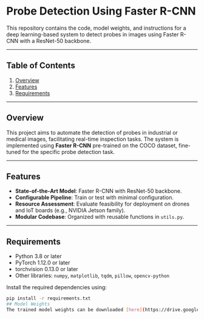 # Probe Detection Using Faster R-CNN

This repository contains the code, model weights, and instructions for a deep learning-based system to detect probes in images using Faster R-CNN with a ResNet-50 backbone.

---

## Table of Contents

1. [Overview](#overview)
2. [Features](#features)
3. [Requirements](#requirements)

---

## Overview

This project aims to automate the detection of probes in industrial or medical images, facilitating real-time inspection tasks. The system is implemented using **Faster R-CNN** pre-trained on the COCO dataset, fine-tuned for the specific probe detection task.

---

## Features

- **State-of-the-Art Model**: Faster R-CNN with ResNet-50 backbone.
- **Configurable Pipeline**: Train or test with minimal configuration.
- **Resource Assessment**: Evaluate feasibility for deployment on drones and IoT boards (e.g., NVIDIA Jetson family).
- **Modular Codebase**: Organized with reusable functions in `utils.py`.

---

## Requirements

- Python 3.8 or later
- PyTorch 1.12.0 or later
- torchvision 0.13.0 or later
- Other libraries: `numpy`, `matplotlib`, `tqdm`, `pillow`, `opencv-python`

Install the required dependencies using:
```bash
pip install -r requirements.txt
## Model Weights
The trained model weights can be downloaded [here](https://drive.google.com/file/d/1HaeDpM5oE94iA5TCPNm2lVG00HR5vhjl/view?usp=drive_link).
